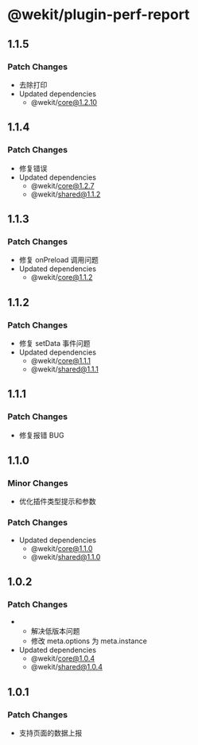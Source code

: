 # @wekit/plugin-perf-report

## 1.1.5

### Patch Changes

- 去除打印
- Updated dependencies
  - @wekit/core@1.2.10

## 1.1.4

### Patch Changes

- 修复错误
- Updated dependencies
  - @wekit/core@1.2.7
  - @wekit/shared@1.1.2

## 1.1.3

### Patch Changes

- 修复 onPreload 调用问题
- Updated dependencies
  - @wekit/core@1.1.2

## 1.1.2

### Patch Changes

- 修复 setData 事件问题
- Updated dependencies
  - @wekit/core@1.1.1
  - @wekit/shared@1.1.1

## 1.1.1

### Patch Changes

- 修复报错 BUG

## 1.1.0

### Minor Changes

- 优化插件类型提示和参数

### Patch Changes

- Updated dependencies
  - @wekit/core@1.1.0
  - @wekit/shared@1.1.0

## 1.0.2

### Patch Changes

- - 解决低版本问题
  - 修改 meta.options 为 meta.instance
- Updated dependencies
  - @wekit/core@1.0.4
  - @wekit/shared@1.0.4

## 1.0.1

### Patch Changes

- 支持页面的数据上报
